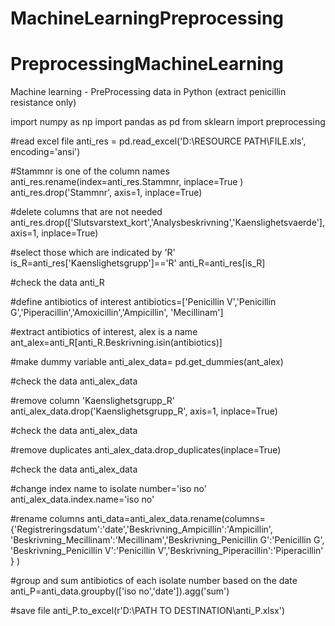 # MachineLearningPreprocessing

# PreprocessingMachineLearning
Machine learning - PreProcessing data in Python (extract penicillin resistance only)


import numpy as np
import pandas as pd
from sklearn import preprocessing 

#read excel file
anti_res = pd.read_excel('D:\RESOURCE PATH\FILE.xls', encoding='ansi')

#Stammnr is one of the column names
anti_res.rename(index=anti_res.Stammnr, inplace=True ) 
anti_res.drop('Stammnr', axis=1, inplace=True)

#delete columns that are not needed
anti_res.drop(['Slutsvarstext_kort','Analysbeskrivning','Kaenslighetsvaerde'], axis=1, inplace=True)

#select those which are indicated by 'R'
is_R=anti_res['Kaenslighetsgrupp']=='R' 
anti_R=anti_res[is_R]

#check the data
anti_R 

#define antibiotics of interest
antibiotics=['Penicillin V','Penicillin G','Piperacillin','Amoxicillin','Ampicillin', 'Mecillinam'] 

#extract antibiotics of interest, alex is a name
ant_alex=anti_R[anti_R.Beskrivning.isin(antibiotics)] 

#make dummy variable
anti_alex_data= pd.get_dummies(ant_alex) 

#check the data
anti_alex_data 

#remove column 'Kaenslighetsgrupp_R'
anti_alex_data.drop('Kaenslighetsgrupp_R', axis=1, inplace=True)

#check the data
anti_alex_data 

#remove duplicates
anti_alex_data.drop_duplicates(inplace=True) 

#check the data
anti_alex_data 

#change index name to isolate number='iso no'
anti_alex_data.index.name='iso no'

#rename columns
anti_data=anti_alex_data.rename(columns={'Registreringsdatum':'date','Beskrivning_Ampicillin':'Ampicillin',
                              'Beskrivning_Mecillinam':'Mecillinam','Beskrivning_Penicillin G':'Penicillin G', 
                              'Beskrivning_Penicillin V':'Penicillin V','Beskrivning_Piperacillin':'Piperacillin' } ) 

#group and sum antibiotics of each isolate number based on the date
anti_P=anti_data.groupby(['iso no','date']).agg('sum')

#save file
anti_P.to_excel(r'D:\PATH TO DESTINATION\anti_P.xlsx') 
